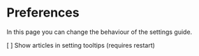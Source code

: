 [//]: # (Do not translate this file! While translating the main text doesn't cause any harm, translating the labels of the preferences here will cause them to stop working.)
Preferences
====
In this page you can change the behaviour of the settings guide.

[ ] Show articles in setting tooltips (requires restart)